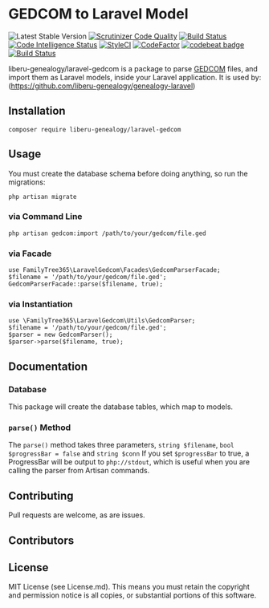 # GEDCOM to Laravel Model
 ![Latest Stable Version](https://img.shields.io/github/release/familytree365/laravel-gedcom.svg) 
[![Scrutinizer Code Quality](https://scrutinizer-ci.com/g/familytree365/laravel-gedcom/badges/quality-score.png?b=master)](https://scrutinizer-ci.com/g/familytree365/laravel-gedcom/?branch=master)
[![Build Status](https://scrutinizer-ci.com/g/familytree365/laravel-gedcom/badges/build.png?b=master)](https://scrutinizer-ci.com/g/familytree365/laravel-gedcom/build-status/master)
[![Code Intelligence Status](https://scrutinizer-ci.com/g/laravel-liberu/laravel-gedcom/badges/code-intelligence.svg?b=main)](https://scrutinizer-ci.com/code-intelligence)
[![StyleCI](https://github.styleci.io/repos/268533904/shield?branch=master)](https://github.styleci.io/repos/268533904)
[![CodeFactor](https://www.codefactor.io/repository/github/familytree365/laravel-gedcom/badge/master)](https://www.codefactor.io/repository/github/familytree365/laravel-gedcom/overview/master)
[![codebeat badge](https://codebeat.co/badges/911f9e33-212a-4dfa-a860-751cdbbacff7)](https://codebeat.co/projects/github-com-modulargenealogy-gedcom-laravel-gedcom-master)
[![Build Status](https://travis-ci.org/familytree365/laravel-gedcom.svg?branch=master)](https://travis-ci.org/familytree365/laravel-gedcom)


liberu-genealogy/laravel-gedcom is a package to parse [GEDCOM](https://en.wikipedia.org/wiki/GEDCOM) files, and import them 
as Laravel models, inside your Laravel application. It is used by:
(https://github.com/liberu-genealogy/genealogy-laravel)

## Installation
```
composer require liberu-genealogy/laravel-gedcom
```

## Usage

You must create the database schema before doing anything, so run the migrations:
```
php artisan migrate
```

### via Command Line
```
php artisan gedcom:import /path/to/your/gedcom/file.ged
```

### via Facade
```
use FamilyTree365\LaravelGedcom\Facades\GedcomParserFacade;
$filename = '/path/to/your/gedcom/file.ged';
GedcomParserFacade::parse($filename, true);
```

### via Instantiation
```
use \FamilyTree365\LaravelGedcom\Utils\GedcomParser;
$filename = '/path/to/your/gedcom/file.ged';
$parser = new GedcomParser();
$parser->parse($filename, true);
```

## Documentation

### Database
This package will create the database tables, which map to models.

### `parse()` Method
The `parse()` method takes three parameters, `string $filename`, `bool $progressBar = false`
and `string $conn` 
If you set `$progressBar` to true, a ProgressBar will be output to `php://stdout`, which is useful when you are calling
the parser from Artisan commands.

## Contributing 

Pull requests are welcome, as are issues.

## Contributors



## License

MIT License (see License.md). This means you must retain the copyright and permission notice is all copies, or 
substantial portions of this software. 
